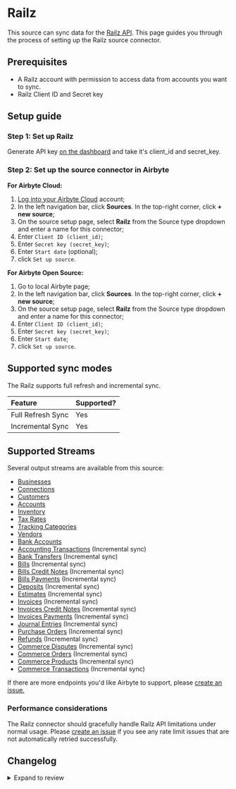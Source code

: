 # Railz

This source can sync data for the [Railz API](https://docs.railz.ai/).
This page guides you through the process of setting up the Railz source connector.

## Prerequisites

- A Railz account with permission to access data from accounts you want to sync.
- Railz Client ID and Secret key

## Setup guide

### Step 1: Set up Railz

Generate API key [on the dashboard](https://dashboard.railz.ai/developers/api-keys) and take it's client_id and secret_key.

### Step 2: Set up the source connector in Airbyte

<!-- env:cloud -->

**For Airbyte Cloud:**

1. [Log into your Airbyte Cloud](https://cloud.airbyte.com/workspaces) account;
2. In the left navigation bar, click **Sources**. In the top-right corner, click **+ new source**;
3. On the source setup page, select **Railz** from the Source type dropdown and enter a name for this connector;
4. Enter `Client ID (client_id)`;
5. Enter `Secret key (secret_key)`;
6. Enter `Start date` (optional);
7. click `Set up source`.
<!-- /env:cloud -->

<!-- env:oss -->

**For Airbyte Open Source:**

1. Go to local Airbyte page;
2. In the left navigation bar, click **Sources**. In the top-right corner, click **+ new source**;
3. On the source setup page, select **Railz** from the Source type dropdown and enter a name for this connector;
4. Enter `Client ID (client_id)`;
5. Enter `Secret key (secret_key)`;
6. Enter `Start date`;
7. click `Set up source`.
<!-- /env:oss -->

## Supported sync modes

The Railz supports full refresh and incremental sync.

| Feature           | Supported? |
| :---------------- | :--------- |
| Full Refresh Sync | Yes        |
| Incremental Sync  | Yes        |

## Supported Streams

Several output streams are available from this source:

- [Businesses](https://docs.railz.ai/reference/get-businesses)
- [Connections](https://docs.railz.ai/reference/getconnections)
- [Customers](https://docs.railz.ai/reference/getcustomers)
- [Accounts](https://docs.railz.ai/reference/getaccounts)
- [Inventory](https://docs.railz.ai/reference/getinventory)
- [Tax Rates](https://docs.railz.ai/reference/gettaxrates)
- [Tracking Categories](https://docs.railz.ai/reference/get-trackingcategories)
- [Vendors](https://docs.railz.ai/reference/getvendors)
- [Bank Accounts](https://docs.railz.ai/reference/get-bankaccounts)
- [Accounting Transactions](https://docs.railz.ai/reference/get-accountingtransactions) \(Incremental sync\)
- [Bank Transfers](https://docs.railz.ai/reference/get-banktransfers) \(Incremental sync\)
- [Bills](https://docs.railz.ai/reference/getbills) \(Incremental sync\)
- [Bills Credit Notes](https://docs.railz.ai/reference/bill-creditnotes) \(Incremental sync\)
- [Bills Payments](https://docs.railz.ai/reference/getbillspayments) \(Incremental sync\)
- [Deposits](https://docs.railz.ai/reference/get-deposits) \(Incremental sync\)
- [Estimates](https://docs.railz.ai/reference/get-estimates) \(Incremental sync\)
- [Invoices](https://docs.railz.ai/reference/getinvoices) \(Incremental sync\)
- [Invoices Credit Notes](https://docs.railz.ai/reference/get-invoice-creditnotes) \(Incremental sync\)
- [Invoices Payments](https://docs.railz.ai/reference/getinvoicespayments) \(Incremental sync\)
- [Journal Entries](https://docs.railz.ai/reference/get-journalentries) \(Incremental sync\)
- [Purchase Orders](https://docs.railz.ai/reference/get-purchaseorder) \(Incremental sync\)
- [Refunds](https://docs.railz.ai/reference/get-refund) \(Incremental sync\)
- [Commerce Disputes](https://docs.railz.ai/reference/dispute) \(Incremental sync\)
- [Commerce Orders](https://docs.railz.ai/reference/order) \(Incremental sync\)
- [Commerce Products](https://docs.railz.ai/reference/product) \(Incremental sync\)
- [Commerce Transactions](https://docs.railz.ai/reference/transactions) \(Incremental sync\)

If there are more endpoints you'd like Airbyte to support, please [create an issue.](https://github.com/airbytehq/airbyte/issues/new/choose)

### Performance considerations

The Railz connector should gracefully handle Railz API limitations under normal usage. Please [create an issue](https://github.com/airbytehq/airbyte/issues) if you see any rate limit issues that are not automatically retried successfully.

## Changelog

<details>
  <summary>Expand to review</summary>

| Version | Date       | Pull Request                                             | Subject           |
| :------ | :--------- | :------------------------------------------------------- | :---------------- |
| 0.1.3 | 2024-07-19 | [42125](https://github.com/airbytehq/airbyte/pull/42125) | Fix Python MRO bug |

| 0.1.2 | 2024-05-21 | [38545](https://github.com/airbytehq/airbyte/pull/38545) | [autopull] base image + poetry + up_to_date |
| 0.1.1 | 2023-02-16 | [20960](https://github.com/airbytehq/airbyte/pull/20960) | New Source: Railz |

</details>